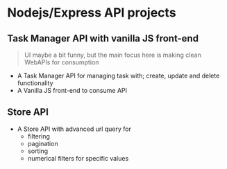 # Nodejs/Express API projects

## Task Manager API with vanilla JS front-end
> UI maybe a bit funny, but the main focus here is making clean WebAPIs for consumption
* A Task Manager API for managing task with; create, update and delete functionality
* A Vanilla JS front-end to consume API

## Store API
* A Store API with advanced url query for
  * filtering
  * pagination
  * sorting
  * numerical filters for specific values